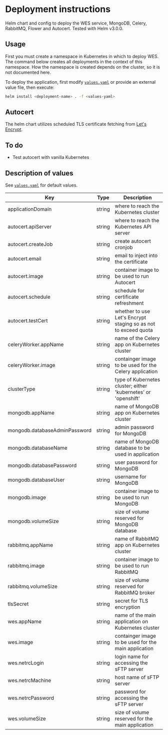 # Deployment instructions

Helm chart and config to deploy the WES service, MongoDB, Celery, RabbitMQ,
Flower and Autocert. Tested with Helm v3.0.0.

## Usage

First you must create a namespace in Kubernetes in which to deploy WES. The
command below creates all deployments in the context of this namespace. How
the namespace is created depends on the cluster, so it is not documented here.

To deploy the application, first modify [`values.yaml`](values.yaml) or provide
an external value file, then execute:

```bash
helm install <deployment-name> . -f <values-yaml>
```

## Autocert

The helm chart utilizes scheduled TLS certificate fetching from [Let's
Encrypt](https://letsencrypt.org/).

## To do

- Test autocert with vanilla Kubernetes

## Description of values

See [`values.yaml`](values.yaml) for default values.

| Key | Type | Description |
| --- | --- | --- |
| applicationDomain | string | where to reach the Kubernetes cluster |
| autocert.apiServer | string | where to reach the Kubernetes API server |
| autocert.createJob | string | create autocert cronjob |
| autocert.email | string | email to inject into the certificate |
| autocert.image | string | container image to be used to run Autocert |
| autocert.schedule | string | schedule for certificate refreshment |
| autocert.testCert | string | whether to use Let's Encrypt staging so as not to exceed quota |
| celeryWorker.appName | string | name of the Celery app on Kubernetes cluster |
| celeryWorker.image | string | containger image to be used for the Celery application |
| clusterType | string | type of Kubernetes cluster; either 'kubernetes' or 'openshift' |
| mongodb.appName | string | name of MongoDB app on Kubernetes cluster |
| mongodb.databaseAdminPassword | string | admin password for MongoDB |
| mongodb.databaseName | string | name of MongoDB database to be used in application |
| mongodb.databasePassword | string | user password for MongoDB |
| mongodb.databaseUser | string | username for MongoDB |
| mongodb.image | string | container image to be used to run MongoDB |
| mongodb.volumeSize | string | size of volume reserved for MongoDB database |
| rabbitmq.appName | string | name of RabbitMQ app on Kubernetes cluster |
| rabbitmq.image | string | container image to be used to run RabbitMQ |
| rabbitmq.volumeSize | string | size of volume reserved for RabbitMQ broker |
| tlsSecret | string | secret for TLS encryption |
| wes.appName | string | name of the main application on Kubernetes cluster |
| wes.image | string | containger image to be used for the main application |
| wes.netrcLogin | string | login name for accessing the sFTP server |
| wes.netrcMachine | string | host name of sFTP server |
| wes.netrcPassword | string | password for accessing the sFTP server |
| wes.volumeSize | string | size of volume reserved for the main application |

